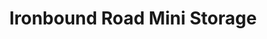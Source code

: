 ---
title: "Ironbound Road Mini Storage"
url: /williamsburg/ironbound-road-mini-storage-ironbound-road-10/
shop: storage rental
---